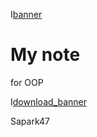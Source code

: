 I[banner](https;//picsum.photos/800/250)

# My note

for OOP

I[download_banner](./banner.jpg)

Sapark47
